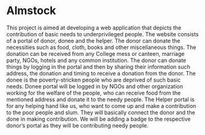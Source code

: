 # Almstock
This project is aimed at developing a web application that depicts the contribution of basic needs to underprivileged people. The website consists of a portal of donor, donee and the helper. The donor can donate the necessities such as food, cloth, books and other miscellaneous things. The donation can be received from any College mess or canteen, marriage party, NGOs, hotels and any common institution. The donor can donate things by logging in the portal and then by sharing their information such address, the donation and timing to receive a donation from the donor. The donee is the poverty-stricken people who are deprived of such basic needs. Donee portal will be logged in by NGOs and other organization working for the welfare of the people, who can receive food from the mentioned address and donate it to the needy people. The Helper portal is for any helping hand like us, who want to come up and make a contribution to the poor people and slum. They will basically connect the donor and the done in making contribution.  We will be adding a badge to the respective donor’s portal as they will be contributing needy people.
